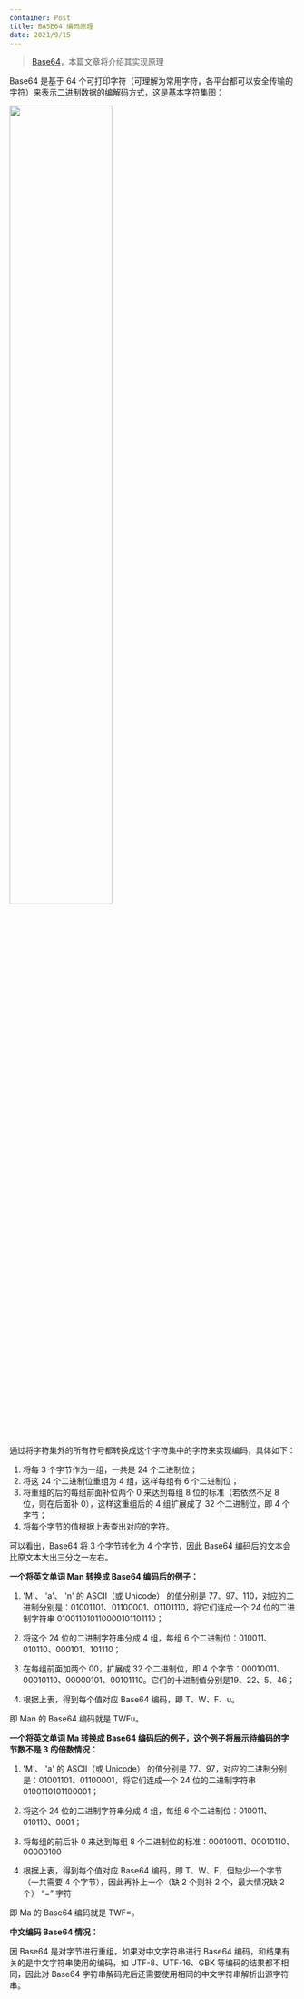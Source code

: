 ```yaml
---
container: Post
title: BASE64 编码原理
date: 2021/9/15
---
```


> [Base64](https://en.wikipedia.org/wiki/Base64)，本篇文章将介绍其实现原理

Base64 是基于 64 个可打印字符（可理解为常用字符，各平台都可以安全传输的字符）来表示二进制数据的编解码方式，这是基本字符集图：

<img src="/imgs/en.wikipedia.org_wiki_Base64.png" style="width: 60%;" />

通过将字符集外的所有符号都转换成这个字符集中的字符来实现编码，具体如下：

1. 将每 3 个字节作为一组，一共是 24 个二进制位；
2. 将这 24 个二进制位重组为 4 组，这样每组有 6 个二进制位；
3. 将重组的后的每组前面补位两个 0 来达到每组 8 位的标准（若依然不足 8 位，则在后面补 0），这样这重组后的 4 组扩展成了 32 个二进制位，即 4 个字节；
4. 将每个字节的值根据上表查出对应的字符。

可以看出，Base64 将 3 个字节转化为 4 个字节，因此 Base64 编码后的文本会比原文本大出三分之一左右。

**一个将英文单词 Man 转换成 Base64 编码后的例子：**

1. 'M'、 'a'、 'n' 的 ASCII（或 Unicode） 的值分别是 77、97、110，对应的二进制分别是：01001101、01100001、01101110，将它们连成一个 24 位的二进制字符串 010011010110000101101110；

2. 将这个 24 位的二进制字符串分成 4 组，每组 6 个二进制位：010011、010110、000101、101110；

3. 在每组前面加两个 00，扩展成 32 个二进制位，即 4 个字节：00010011、00010110、00000101、00101110。它们的十进制值分别是19、22、5、46；

4. 根据上表，得到每个值对应 Base64 编码，即 T、W、F、u。

即 Man 的 Base64 编码就是 TWFu。

**一个将英文单词 Ma 转换成 Base64 编码后的例子，这个例子将展示待编码的字节数不是 3 的倍数情况：**

1. 'M'、 'a' 的 ASCII（或 Unicode） 的值分别是 77、97，对应的二进制分别是：01001101、01100001，将它们连成一个 24 位的二进制字符串 0100110101100001；

2. 将这个 24 位的二进制字符串分成 4 组，每组 6 个二进制位：010011、010110、0001；

3. 将每组的前后补 0 来达到每组 8 个二进制位的标准：00010011、00010110、00000100

4. 根据上表，得到每个值对应 Base64 编码，即 T、W、F，但缺少一个字节（一共需要 4 个字节），因此再补上一个（缺 2 个则补 2 个，最大情况缺 2 个） “=” 字符

即 Ma 的 Base64 编码就是 TWF=。

**中文编码 Base64 情况：**

因 Base64 是对字节进行重组，如果对中文字符串进行 Base64 编码，和结果有关的是中文字符串使用的编码，如 UTF-8、UTF-16、GBK 等编码的结果都不相同，因此对 Base64 字符串解码完后还需要使用相同的中文字符串解析出源字符串。

